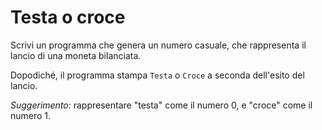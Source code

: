 # Testa o croce

Scrivi un programma che genera un numero casuale, che rappresenta il lancio di una moneta bilanciata. 

Dopodiché, il programma stampa ``Testa`` o ``Croce`` a seconda dell'esito del lancio.

*Suggerimento:* rappresentare "testa" come il numero 0, e "croce" come il numero 1.
